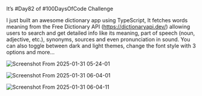 
It’s #Day82 of #100DaysOfCode Challenge

I just built an awesome dictionary app using TypeScript, It fetches words meaning from the Free Dictionary API (https://dictionaryapi.dev/) allowing users to search and get detailed info like its meaning, part of speech (noun, adjective, etc.), synonyms, sources and even pronunciation in sound. You can also toggle between dark and light themes, change the font style with 3 options and more...




![Screenshot From 2025-01-31 05-24-01](https://github.com/user-attachments/assets/69c6c00c-13be-4368-bb76-eaec23564766)

![Screenshot From 2025-01-31 06-04-01](https://github.com/user-attachments/assets/319af5b2-e2ee-46df-8b06-47598606072a)

![Screenshot From 2025-01-31 06-04-11](https://github.com/user-attachments/assets/c5077e55-7c1f-427c-b9cb-e18293331252)
